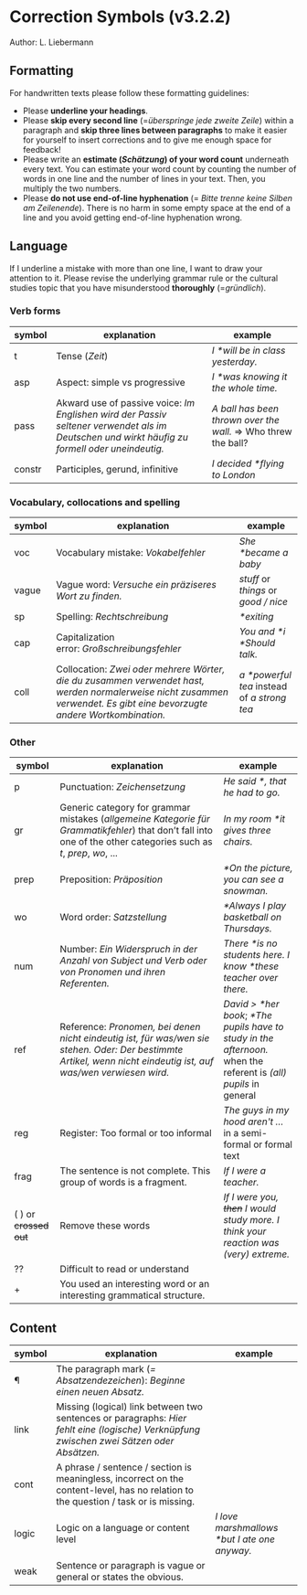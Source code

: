 # Correction Symbols (v3.2.2)

Author: L. Liebermann

## Formatting

For handwritten texts please follow these formatting guidelines:

- Please **underline your headings**.
- Please **skip every second line** (=_überspringe jede zweite Zeile_) within a paragraph and **skip three lines between paragraphs** to make it easier for yourself to insert corrections and to give me enough space for feedback!
- Please write an **estimate (_Schätzung_) of your word count** underneath every text. You can estimate your word count by counting the number of words in one line and the number of lines in your text. Then, you multiply the two numbers.
- Please **do not use end-of-line hyphenation** (= _Bitte trenne keine Silben am Zeilenende_). There is no harm in some empty space at the end of a line and you avoid getting end-of-line hyphenation wrong.

## Language

If I underline a mistake with more than one line, I want to draw your attention to it. Please revise the underlying grammar rule or the cultural studies topic that you have misunderstood **thoroughly** (=_gründlich_).

### Verb forms

| symbol | explanation                                                                                                                                   | example                                                        |
| ------ | --------------------------------------------------------------------------------------------------------------------------------------------- | -------------------------------------------------------------- |
| t      | Tense (*Zeit*)                                                                                                                                | *I \*will be in class yesterday.*                              |
| asp    | Aspect: simple vs progressive                                                                                                                 | *I \*was knowing it the whole time.*                           |
| pass   | Akward use of passive voice: *Im Englishen wird der Passiv seltener verwendet als im Deutschen und wirkt häufig zu formell oder uneindeutig.* | *A ball has been thrown over the wall.* => Who threw the ball? |
| constr | Participles, gerund, infinitive                                                                                                               | _I decided \*flying to London_                                 |

### Vocabulary, collocations and spelling

| symbol | explanation                                                                                                                                                              | example                                      |
| ------ | ------------------------------------------------------------------------------------------------------------------------------------------------------------------------ | -------------------------------------------- |
| voc    | Vocabulary mistake: *Vokabelfehler*                                                                                                                                      | _She \*became a baby_                        |
| vague  | Vague word: *Versuche ein präziseres Wort zu finden.*                                                                                                                    | _stuff_ or _things_ or _good / nice_         |
| sp     | Spelling: *Rechtschreibung*                                                                                                                                              | _\*exiting_                                  |
| cap    | Capitalization error: *Großschreibungsfehler*                                                                                                                            | *You and \*i \*Should talk.*                 |
| coll   | Collocation: *Zwei oder mehrere Wörter, die du zusammen verwendet hast, werden normalerweise nicht zusammen verwendet. Es gibt eine bevorzugte andere Wortkombination.* | _a \*powerful tea_ instead of _a strong tea_ |

### Other

| symbol                 | explanation                                                                                                                                                        | example                                                                                                             |
|------------------------|--------------------------------------------------------------------------------------------------------------------------------------------------------------------|---------------------------------------------------------------------------------------------------------------------|
| p                      | Punctuation: *Zeichensetzung*                                                                                                                                      | *He said \*, that he had to go.*                                                                                    |
| gr                     | Generic category for grammar mistakes (*allgemeine Kategorie für Grammatikfehler*) that don’t fall into one of the other categories such as _t_, _prep_, _wo_, ... | *In my room \*it gives three chairs.*                                                                               |
| prep                   | Preposition: *Präposition*                                                                                                                                         | _\*On the picture, you can see a snowman._                                                                          |
| wo                     | Word order: *Satzstellung*                                                                                                                                         | *\*Always I play basketball on Thursdays.*                                                                          |
| num                    | Number: _Ein Widerspruch in der Anzahl von Subject und Verb oder von Pronomen und ihren Referenten._                                                               | _There \*is no students here. I know \*these teacher over there._                                                   |
| ref                    | Reference: *Pronomen, bei denen nicht eindeutig ist, für was/wen sie stehen. Oder: Der bestimmte Artikel, wenn nicht eindeutig ist, auf was/wen verwiesen wird.*   | *David > \*her book*; _\*The pupils have to study in the afternoon._ when the referent is _(all) pupils_ in general |
| reg                    | Register: Too formal or too informal                                                                                                                               | _The guys in my hood aren't …_ in a semi-formal or formal text                                                      |
| frag                   | The sentence is not complete. This group of words is a fragment.                                                                                                   | *If I were a teacher.*                                                                                              |
| ( ) or ~~crossed out~~ | Remove these words                                                                                                                                                 | _If I were you, ~~then~~ I would study more. I think your reaction was (very) extreme._                             |
| ??                     | Difficult to read or understand                                                                                                                                    |                                                                                                                     |
| +                      | You used an interesting word or an interesting grammatical structure.                                                                                              |                                                                                                                     |

## Content

| symbol | explanation                                                                                                                              | example                                       |
| ------ | ---------------------------------------------------------------------------------------------------------------------------------------- | --------------------------------------------- |
| ¶      | The paragraph mark (*= Absatzendezeichen*): *Beginne einen neuen Absatz.*                                                                |                                               |
| link   | Missing (logical) link between two sentences or paragraphs: *Hier fehlt eine (logische) Verknüpfung zwischen zwei Sätzen oder Absätzen.* |                                               |
| cont   | A phrase / sentence / section is meaningless, incorrect on the content-level, has no relation to the question / task or is missing.      |                                               |
| logic  | Logic on a language or content level                                                                                                     | _I love marshmallows \*but I ate one anyway._ |
| weak   | Sentence or paragraph is vague or general or states the obvious.                                                                         |                                               |
